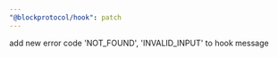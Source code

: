 ```yaml
---
"@blockprotocol/hook": patch
---
```


add new error code 'NOT_FOUND', 'INVALID_INPUT' to hook message
